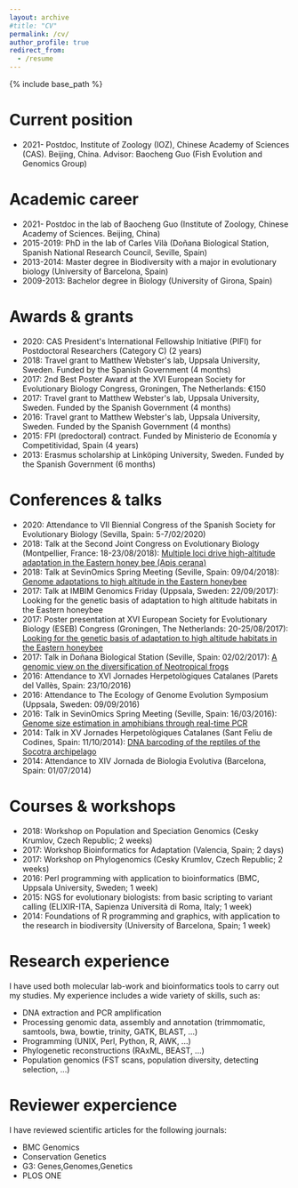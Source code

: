 ```yaml
---
layout: archive
#title: "CV"
permalink: /cv/
author_profile: true
redirect_from:
  - /resume
---
```


{% include base_path %}

Current position
======
* 2021- Postdoc, Institute of Zoology (IOZ), Chinese Academy of Sciences (CAS). Beijing, China. Advisor: Baocheng Guo (Fish Evolution and Genomics Group)

Academic career
======
* 2021- Postdoc in the lab of Baocheng Guo (Institute of Zoology, Chinese Academy of Sciences. Beijing, China)
* 2015-2019: PhD in the lab of Carles Vilà (Doñana Biological Station, Spanish National Research Council, Seville, Spain)
* 2013-2014: Master degree in Biodiversity with a major in evolutionary biology (University of Barcelona, Spain)
* 2009-2013: Bachelor degree in Biology (University of Girona, Spain) 

Awards & grants
======
* 2020: CAS President's International Fellowship Initiative (PIFI) for Postdoctoral Researchers (Category C) (2 years)
* 2018: Travel grant to Matthew Webster's lab, Uppsala University, Sweden. Funded by the Spanish Government (4 months)​
* 2017: 2nd Best Poster Award at the XVI European Society for Evolutionary Biology Congress, Groningen, The Netherlands: €150 
* 2017: Travel grant to Matthew Webster's lab, Uppsala University, Sweden. Funded by the Spanish Government (4 months)
* 2016: Travel grant to Matthew Webster's lab, Uppsala University, Sweden. Funded by the Spanish Government (4 months)
* 2015: FPI (predoctoral) contract. Funded by Ministerio de Economía y Competitividad, Spain (4 years)
* 2013: Erasmus scholarship at Linköping University, Sweden. Funded by the Spanish Government (6 months)

Conferences & talks
======
* 2020: Attendance to VII Biennial Congress of the Spanish Society for Evolutionary Biology (Sevilla, Spain: 5-7/02/2020)
* 2018: Talk at the Second Joint Congress on Evolutionary Biology (Montpellier, France: 18-23/08/2018): [Multiple loci drive high-altitude adaptation in the Eastern honey bee (Apis cerana)](https://programme.europa-organisation.com/slides/programme_jointCongressEvolBiology-2018/webconf/764_22082018_0950_einstein_Santiago_Montero-Mendieta_578/index.html)
* 2018: Talk at SevinOmics Spring Meeting (Seville, Spain: 09/04/2018): [Genome adaptations to high altitude in the Eastern honeybee](https://www.slideshare.net/SantiagoMonteroMendi/genome-adaptations-to-high-altitude-in-the-eastern-honeybee)
* 2017: Talk at IMBIM Genomics Friday (Uppsala, Sweden: 22/09/2017): Looking for the genetic basis of adaptation to high altitude habitats in the Eastern honeybee
* 2017: Poster presentation at XVI European Society for Evolutionary Biology (ESEB) Congress (Groningen, The Netherlands: 20-25/08/2017): [Looking for the genetic basis of adaptation to high altitude habitats in the Eastern honeybee](https://github.com/santiagomonteromendieta/santiagomonteromendieta.github.io/blob/master/images/poster_groningen_2017.png)
* 2017: Talk in Doñana Biological Station (Seville, Spain: 02/02/2017): [A genomic view on the diversification of Neotropical frogs](https://www.slideshare.net/SantiagoMonteroMendi/a-genomic-view-on-the-diversification-of-neotropical-frogs)
* 2016: Attendance to XVI Jornades Herpetològiques Catalanes (Parets del Vallès, Spain: 23/10/2016)
* 2016: Attendance to The Ecology of Genome Evolution Symposium (Uppsala, Sweden: 09/09/2016)
* 2016: Talk in SevinOmics Spring Meeting (Seville, Spain: 16/03/2016): [Genome size estimation in amphibians through real-time PCR](https://www.slideshare.net/SantiagoMonteroMendi/genome-size-estimation-by-qpcr-2016-sevinomics)
* 2014: Talk in XV Jornades Herpetològiques Catalanes (Sant Feliu de Codines, Spain: 11/10/2014): [DNA barcoding of the reptiles of the Socotra archipelago](https://www.slideshare.net/SantiagoMonteroMendi/dna-barcoding-of-the-reptiles-of-the-socotra-archipelago)
* 2014: Attendance to XIV Jornada de Biologia Evolutiva (Barcelona, Spain: 01/07/2014)

Courses & workshops
======
* 2018: Workshop on Population and Speciation Genomics (Cesky Krumlov, Czech Republic; 2 weeks)
* 2017: Workshop Bioinformatics for Adaptation (Valencia, Spain; 2 days)
* 2017: Workshop on Phylogenomics  (Cesky Krumlov, Czech Republic; 2 weeks)
* 2016: Perl programming with application to bioinformatics (BMC, Uppsala University, Sweden; 1 week)
* 2015: NGS for evolutionary biologists: from basic scripting to variant calling (ELIXIR-ITA, Sapienza Università di Roma, Italy; 1 week)
* 2014: Foundations of R programming and graphics, with application to the research in biodiversity (University of Barcelona, Spain; 1 week)

Research experience
======
I have used both molecular lab-work and bioinformatics tools to carry out my studies. My experience includes a wide variety of skills, such as: 
* DNA extraction and PCR amplification
* Processing genomic data, assembly and annotation (trimmomatic, samtools, bwa, bowtie, trinity, GATK, BLAST, ...)
* Programming (UNIX, Perl, Python, R, AWK, ...)
* Phylogenetic reconstructions (RAxML, BEAST, ...)
* Population genomics (FST scans, population diversity, detecting selection, ...)

Reviewer expercience
======
I have reviewed scientific articles for the following journals:
* BMC Genomics
* Conservation Genetics
* G3: Genes,Genomes,Genetics
* PLOS ONE
